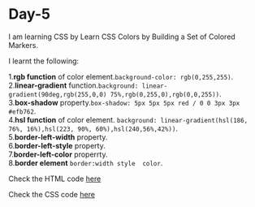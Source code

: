 # Day-5
I am learning CSS by Learn CSS Colors by Building a Set of Colored Markers.

I learnt the following:

1.**rgb function** of color element.`background-color: rgb(0,255,255)`.  
2.**linear-gradient** function.`background: linear-gradient(90deg,rgb(255,0,0) 75%,rgb(0,255,0),rgb(0,0,255))`.  
3.**box-shadow** property.`box-shadow: 5px 5px 5px red / 0 0 3px 3px #efb762`.  
4.**hsl function** of color element. `background: linear-gradient(hsl(186, 76%, 16%),hsl(223, 90%, 60%),hsl(240,56%,42%))`.  
5.**border-left-width** property.  
6.**border-left-style** property.  
7.**border-left-color** properrty.  
8.**border element** `border:width style  color`.  


Check the HTML code [here](./full-code.html)  


Check the CSS code [here](./full-code.css)